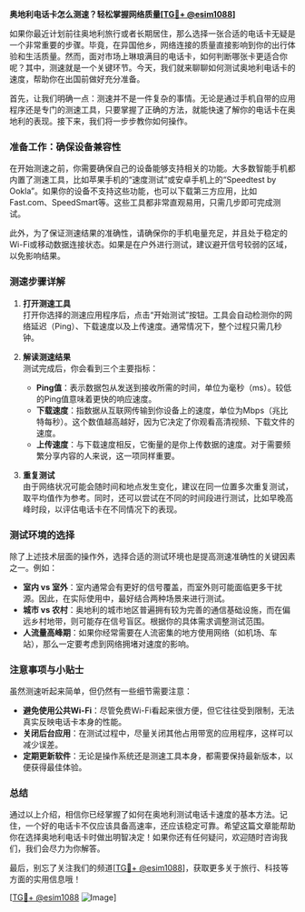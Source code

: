 **奥地利电话卡怎么测速？轻松掌握网络质量[[TG💪+ @esim1088](https://t.me/s/esim1088)]**

如果你最近计划前往奥地利旅行或者长期居住，那么选择一张合适的电话卡无疑是一个非常重要的步骤。毕竟，在异国他乡，网络连接的质量直接影响到你的出行体验和生活质量。然而，面对市场上琳琅满目的电话卡，如何判断哪张卡更适合你呢？其中，测速就是一个关键环节。今天，我们就来聊聊如何测试奥地利电话卡的速度，帮助你在出国前做好充分准备。

首先，让我们明确一点：测速并不是一件复杂的事情。无论是通过手机自带的应用程序还是专门的测速工具，只要掌握了正确的方法，就能快速了解你的电话卡在奥地利的表现。接下来，我们将一步步教你如何操作。

### 准备工作：确保设备兼容性

在开始测速之前，你需要确保自己的设备能够支持相关的功能。大多数智能手机都内置了测速工具，比如苹果手机的“速度测试”或安卓手机上的“Speedtest by Ookla”。如果你的设备不支持这些功能，也可以下载第三方应用，比如Fast.com、SpeedSmart等。这些工具都非常直观易用，只需几步即可完成测试。

此外，为了保证测速结果的准确性，请确保你的手机电量充足，并且处于稳定的Wi-Fi或移动数据连接状态。如果是在户外进行测试，建议避开信号较弱的区域，以免影响结果。

### 测速步骤详解

1. **打开测速工具**  
   打开你选择的测速应用程序后，点击“开始测试”按钮。工具会自动检测你的网络延迟（Ping）、下载速度以及上传速度。通常情况下，整个过程只需几秒钟。

2. **解读测速结果**  
   测试完成后，你会看到三个主要指标：
   - **Ping值**：表示数据包从发送到接收所需的时间，单位为毫秒（ms）。较低的Ping值意味着更快的响应速度。
   - **下载速度**：指数据从互联网传输到你设备上的速度，单位为Mbps（兆比特每秒）。这个数值越高越好，因为它决定了你观看高清视频、下载文件的速度。
   - **上传速度**：与下载速度相反，它衡量的是你上传数据的速度。对于需要频繁分享内容的人来说，这一项同样重要。

3. **重复测试**  
   由于网络状况可能会随时间和地点发生变化，建议在同一位置多次重复测试，取平均值作为参考。同时，还可以尝试在不同的时间段进行测试，比如早晚高峰时段，以评估电话卡在不同情况下的表现。

### 测试环境的选择

除了上述技术层面的操作外，选择合适的测试环境也是提高测速准确性的关键因素之一。例如：
- **室内 vs 室外**：室内通常会有更好的信号覆盖，而室外则可能面临更多干扰源。因此，在实际使用中，最好结合两种场景来进行测试。
- **城市 vs 农村**：奥地利的城市地区普遍拥有较为完善的通信基础设施，而在偏远乡村地带，则可能存在信号盲区。根据你的具体需求调整测试范围。
- **人流量高峰期**：如果你经常需要在人流密集的地方使用网络（如机场、车站），那么一定要考虑到网络拥堵对速度的影响。

### 注意事项与小贴士

虽然测速听起来简单，但仍然有一些细节需要注意：
- **避免使用公共Wi-Fi**：尽管免费Wi-Fi看起来很方便，但它往往受到限制，无法真实反映电话卡本身的性能。
- **关闭后台应用**：在测试过程中，尽量关闭其他占用带宽的应用程序，这样可以减少误差。
- **定期更新软件**：无论是操作系统还是测速工具本身，都需要保持最新版本，以便获得最佳体验。

### 总结

通过以上介绍，相信你已经掌握了如何在奥地利测试电话卡速度的基本方法。记住，一个好的电话卡不仅应该具备高速率，还应该稳定可靠。希望这篇文章能帮助你在选择奥地利电话卡时做出明智决定！如果你还有任何疑问，欢迎随时咨询我们，我们会尽力为你解答。

最后，别忘了关注我们的频道[[TG💪+ @esim1088](https://t.me/s/esim1088)]，获取更多关于旅行、科技等方面的实用信息哦！

[[TG💪+ @esim1088](https://t.me/s/esim1088) ![Image](https://i.postimg.cc/4NQfJmqS/Snipaste-2025-05-13-00-14-12.png)]